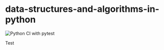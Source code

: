 # data-structures-and-algorithms-in-python

![Python CI with pytest](https://github.com/ianrobrien/data-structures-and-algorithms-in-python/actions/workflows/ci.yml/badge.svg)

Test
